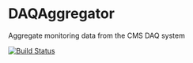 # DAQAggregator 
Aggregate monitoring data from the CMS DAQ system

[![Build Status](http://6713d71a.ngrok.io/jenkins/buildStatus/icon?job=DAQAggregator)](http://6713d71a.ngrok.io/jenkins/me/my-views/view/All/job/DAQAggregator/)
